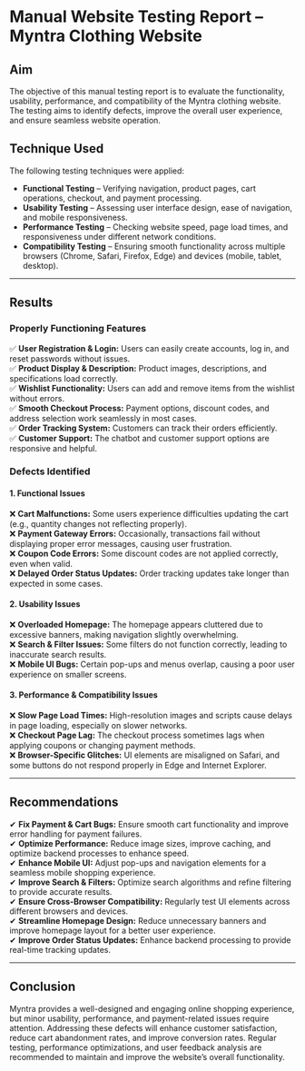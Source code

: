 # **Manual Website Testing Report – Myntra Clothing Website**  

## **Aim**  
The objective of this manual testing report is to evaluate the functionality, usability, performance, and compatibility of the Myntra clothing website. The testing aims to identify defects, improve the overall user experience, and ensure seamless website operation.  

## **Technique Used**  
The following testing techniques were applied:  

- **Functional Testing** – Verifying navigation, product pages, cart operations, checkout, and payment processing.  
- **Usability Testing** – Assessing user interface design, ease of navigation, and mobile responsiveness.  
- **Performance Testing** – Checking website speed, page load times, and responsiveness under different network conditions.  
- **Compatibility Testing** – Ensuring smooth functionality across multiple browsers (Chrome, Safari, Firefox, Edge) and devices (mobile, tablet, desktop).  

---  
## **Results**  

### **Properly Functioning Features**  

✅ **User Registration & Login:** Users can easily create accounts, log in, and reset passwords without issues.  
✅ **Product Display & Description:** Product images, descriptions, and specifications load correctly.  
✅ **Wishlist Functionality:** Users can add and remove items from the wishlist without errors.  
✅ **Smooth Checkout Process:** Payment options, discount codes, and address selection work seamlessly in most cases.  
✅ **Order Tracking System:** Customers can track their orders efficiently.  
✅ **Customer Support:** The chatbot and customer support options are responsive and helpful.  

### **Defects Identified**  

#### **1. Functional Issues**  
❌ **Cart Malfunctions:** Some users experience difficulties updating the cart (e.g., quantity changes not reflecting properly).  
❌ **Payment Gateway Errors:** Occasionally, transactions fail without displaying proper error messages, causing user frustration.  
❌ **Coupon Code Errors:** Some discount codes are not applied correctly, even when valid.  
❌ **Delayed Order Status Updates:** Order tracking updates take longer than expected in some cases.  

#### **2. Usability Issues**  
❌ **Overloaded Homepage:** The homepage appears cluttered due to excessive banners, making navigation slightly overwhelming.  
❌ **Search & Filter Issues:** Some filters do not function correctly, leading to inaccurate search results.  
❌ **Mobile UI Bugs:** Certain pop-ups and menus overlap, causing a poor user experience on smaller screens.  

#### **3. Performance & Compatibility Issues**  
❌ **Slow Page Load Times:** High-resolution images and scripts cause delays in page loading, especially on slower networks.  
❌ **Checkout Page Lag:** The checkout process sometimes lags when applying coupons or changing payment methods.  
❌ **Browser-Specific Glitches:** UI elements are misaligned on Safari, and some buttons do not respond properly in Edge and Internet Explorer.  

---  
## **Recommendations**  

✔ **Fix Payment & Cart Bugs:** Ensure smooth cart functionality and improve error handling for payment failures.  
✔ **Optimize Performance:** Reduce image sizes, improve caching, and optimize backend processes to enhance speed.  
✔ **Enhance Mobile UI:** Adjust pop-ups and navigation elements for a seamless mobile shopping experience.  
✔ **Improve Search & Filters:** Optimize search algorithms and refine filtering to provide accurate results.  
✔ **Ensure Cross-Browser Compatibility:** Regularly test UI elements across different browsers and devices.  
✔ **Streamline Homepage Design:** Reduce unnecessary banners and improve homepage layout for a better user experience.  
✔ **Improve Order Status Updates:** Enhance backend processing to provide real-time tracking updates.  

---  
## **Conclusion**  
Myntra provides a well-designed and engaging online shopping experience, but minor usability, performance, and payment-related issues require attention. Addressing these defects will enhance customer satisfaction, reduce cart abandonment rates, and improve conversion rates. Regular testing, performance optimizations, and user feedback analysis are recommended to maintain and improve the website’s overall functionality.  
